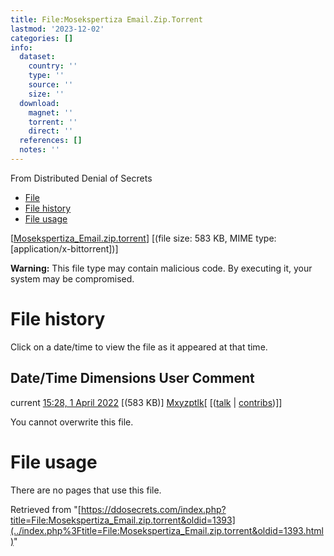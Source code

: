 ```yaml
---
title: File:Mosekspertiza Email.Zip.Torrent
lastmod: '2023-12-02'
categories: []
info:
  dataset:
    country: ''
    type: ''
    source: ''
    size: ''
  download:
    magnet: ''
    torrent: ''
    direct: ''
  references: []
  notes: ''
---
```




From Distributed Denial of Secrets

- [File](./File:Mosekspertiza_Email.zip.torrent.html#file)
- [File
history](./File:Mosekspertiza_Email.zip.torrent.html#filehistory)
- [File usage](./File:Mosekspertiza_Email.zip.torrent.html#filelinks)

[[Mosekspertiza_Email.zip.torrent](../images/d/dd/Mosekspertiza_Email.zip.torrent "Mosekspertiza Email.zip.torrent")]
‎[(file size: 583 KB, MIME type:
[application/x-bittorrent])]

**Warning:** This file type may contain malicious code. By executing it,
your system may be compromised.

# File history

Click on a date/time to view the file as it appeared at that time.

Date/Time Dimensions User Comment
---
current [15:28, 1 April 2022](../images/d/dd/Mosekspertiza_Email.zip.torrent) [(583 KB)] [Mxyzptlk](../index.php%3Ftitle=User:Mxyzptlk&action=edit&redlink=1.html "User:Mxyzptlk (page does not exist)")[ [([talk](../index.php%3Ftitle=User_talk:Mxyzptlk&action=edit&redlink=1.html "User talk:Mxyzptlk (page does not exist)") | [contribs](./Special:Contributions/Mxyzptlk.html "Special:Contributions/Mxyzptlk"))]]

You cannot overwrite this file.

# File usage

There are no pages that use this file.

Retrieved from
"[https://ddosecrets.com/index.php?title=File:Mosekspertiza_Email.zip.torrent&oldid=1393](../index.php%3Ftitle=File:Mosekspertiza_Email.zip.torrent&oldid=1393.html)"

